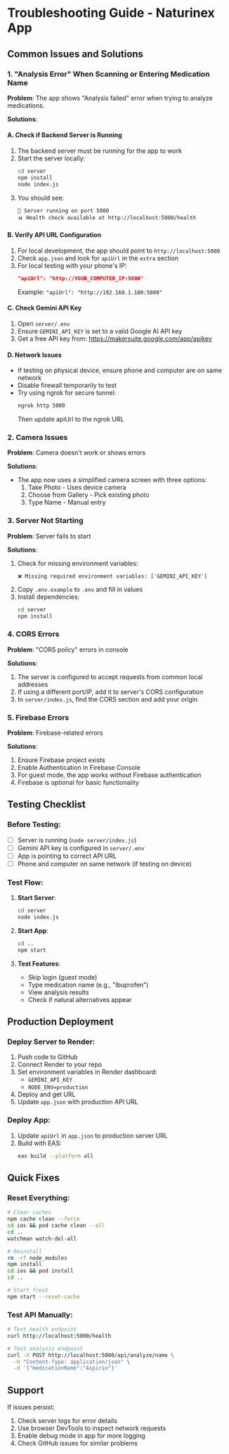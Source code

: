 # Troubleshooting Guide - Naturinex App

## Common Issues and Solutions

### 1. "Analysis Error" When Scanning or Entering Medication Name

**Problem**: The app shows "Analysis failed" error when trying to analyze medications.

**Solutions**:

#### A. Check if Backend Server is Running
1. The backend server must be running for the app to work
2. Start the server locally:
   ```bash
   cd server
   npm install
   node index.js
   ```
3. You should see:
   ```
   🚀 Server running on port 5000
   📊 Health check available at http://localhost:5000/health
   ```

#### B. Verify API URL Configuration
1. For local development, the app should point to `http://localhost:5000`
2. Check `app.json` and look for `apiUrl` in the `extra` section
3. For local testing with your phone's IP:
   ```json
   "apiUrl": "http://YOUR_COMPUTER_IP:5000"
   ```
   Example: `"apiUrl": "http://192.168.1.100:5000"`

#### C. Check Gemini API Key
1. Open `server/.env`
2. Ensure `GEMINI_API_KEY` is set to a valid Google AI API key
3. Get a free API key from: https://makersuite.google.com/app/apikey

#### D. Network Issues
- If testing on physical device, ensure phone and computer are on same network
- Disable firewall temporarily to test
- Try using ngrok for secure tunnel:
  ```bash
  ngrok http 5000
  ```
  Then update apiUrl to the ngrok URL

### 2. Camera Issues

**Problem**: Camera doesn't work or shows errors

**Solutions**:
- The app now uses a simplified camera screen with three options:
  1. Take Photo - Uses device camera
  2. Choose from Gallery - Pick existing photo
  3. Type Name - Manual entry

### 3. Server Not Starting

**Problem**: Server fails to start

**Solutions**:
1. Check for missing environment variables:
   ```
   ❌ Missing required environment variables: ['GEMINI_API_KEY']
   ```
2. Copy `.env.example` to `.env` and fill in values
3. Install dependencies:
   ```bash
   cd server
   npm install
   ```

### 4. CORS Errors

**Problem**: "CORS policy" errors in console

**Solutions**:
1. The server is configured to accept requests from common local addresses
2. If using a different port/IP, add it to server's CORS configuration
3. In `server/index.js`, find the CORS section and add your origin

### 5. Firebase Errors

**Problem**: Firebase-related errors

**Solutions**:
1. Ensure Firebase project exists
2. Enable Authentication in Firebase Console
3. For guest mode, the app works without Firebase authentication
4. Firebase is optional for basic functionality

## Testing Checklist

### Before Testing:
- [ ] Server is running (`node server/index.js`)
- [ ] Gemini API key is configured in `server/.env`
- [ ] App is pointing to correct API URL
- [ ] Phone and computer on same network (if testing on device)

### Test Flow:
1. **Start Server**:
   ```bash
   cd server
   node index.js
   ```

2. **Start App**:
   ```bash
   cd ..
   npm start
   ```

3. **Test Features**:
   - Skip login (guest mode)
   - Type medication name (e.g., "Ibuprofen")
   - View analysis results
   - Check if natural alternatives appear

## Production Deployment

### Deploy Server to Render:
1. Push code to GitHub
2. Connect Render to your repo
3. Set environment variables in Render dashboard:
   - `GEMINI_API_KEY`
   - `NODE_ENV=production`
4. Deploy and get URL
5. Update `app.json` with production API URL

### Deploy App:
1. Update `apiUrl` in `app.json` to production server URL
2. Build with EAS:
   ```bash
   eas build --platform all
   ```

## Quick Fixes

### Reset Everything:
```bash
# Clear caches
npm cache clean --force
cd ios && pod cache clean --all
cd ..
watchman watch-del-all

# Reinstall
rm -rf node_modules
npm install
cd ios && pod install
cd ..

# Start fresh
npm start --reset-cache
```

### Test API Manually:
```bash
# Test health endpoint
curl http://localhost:5000/health

# Test analysis endpoint
curl -X POST http://localhost:5000/api/analyze/name \
  -H "Content-Type: application/json" \
  -d '{"medicationName":"Aspirin"}'
```

## Support

If issues persist:
1. Check server logs for error details
2. Use browser DevTools to inspect network requests
3. Enable debug mode in app for more logging
4. Check GitHub issues for similar problems